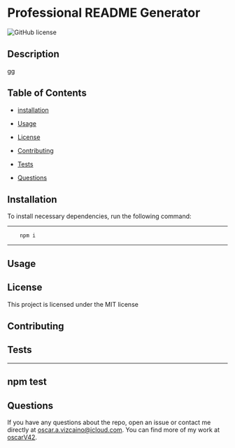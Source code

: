 # Professional README Generator

![GitHub license](https://img.shields.io/badge/license-MIT-yellow.svg)

## Description

gg

## Table of Contents

- [installation](#installation)
- [Usage](#usage)

- [License](#license)

- [Contributing](#contributing)

- [Tests](#tests)

- [Questions](#questions)

## Installation

To install necessary dependencies, run the following command:

---

        npm i

---

## Usage

## License

This project is licensed under the MIT license

## Contributing

## Tests

---

## npm test

## Questions

If you have any questions about the repo, open an issue or contact me directly at oscar.a.vizcaino@icloud.com. You can find more of my work at
[oscarV42](https://github.com/oscarV42/).
